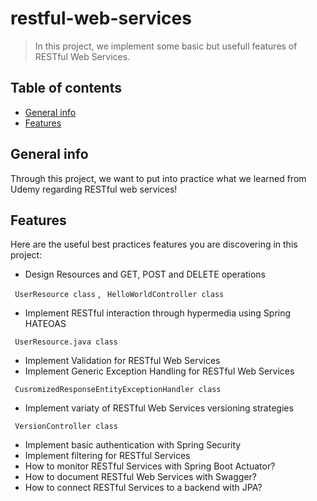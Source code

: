 # restful-web-services

> In this project, we implement some basic but usefull features of RESTful Web Services.

## Table of contents
* [General info](#general-info)
* [Features](#features)


## General info
Through this project, we want to put into practice what we learned from Udemy regarding RESTful web services!

## Features
Here are the useful best practices features you are discovering in this project:
* Design Resources and GET, POST and DELETE operations

` UserResource class` , ` HelloWorldController class`

* Implement RESTful interaction through hypermedia using Spring HATEOAS

` UserResource.java class`

* Implement Validation for RESTful Web Services
* Implement Generic Exception Handling for RESTful Web Services

` CusromizedResponseEntityExceptionHandler class`

* Implement variaty of RESTful Web Services versioning strategies

` VersionController class`


* Implement basic authentication with Spring Security
* Implement filtering for RESTful Services
* How to monitor RESTful Services with Spring Boot Actuator?
* How to document RESTful Web Services with Swagger?
* How to connect RESTful Services to a backend with JPA?
